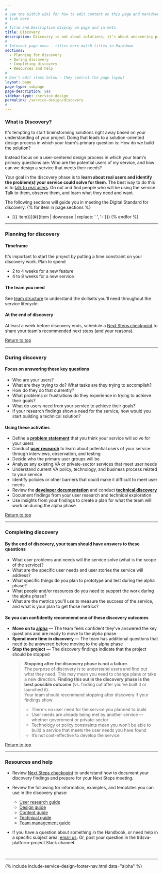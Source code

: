 ```yaml
---
#
# See the Github wiki for how to edit content on this page and markdown styles you can use:
# link here
#
# Title and Description display on page and in meta
title: Discovery
description: Discovery is not about solutions; it’s about uncovering problems. Before you start designing or building a service, you need to find out who the potential users are and what problems your service could solve for them.
#
# Internal page menu - titles here match titles in Markdown
sections:
  - Planning for discovery
  - During discovery
  - Completing discovery
  - Resources and help
#
# Don't edit items below - they control the page layout
layout: page
page-type: subpage
page-description: yes
sidebar-type: /service-design
permalink: /service-design/discovery
#
---
```


### What is Discovery?

It's tempting to start brainstorming solutions right away based on your understanding of your project. Doing that leads to a solution-oriented design process in which your team's primary question is: How do we build the solution?

Instead focus on a user-centered design process in which your team's primary questions are: Who are the potential users of my service, and how can we design a service that meets their needs?

Your goal in the discovery phase is to **learn about real users and identify the problem(s) your service could solve for them**. The best way to do this is to [talk to real users](guides/user-research). Go out and find people who will be using the service. Talk to them, observe them, and learn what they need and want.

The following sections will guide you in meeting the Digital Standard for discovery.
{% for item in page.sections %}
* [{{ item}}](#{{item | downcase | replace: ' ', '-'}})
{% endfor %}

<hr>

### Planning for discovery

#### Timeframe

It's important to start the project by putting a time constraint on your discovery work. Plan to spend
  * 2 to 4 weeks for a new feature
  * 4 to 8 weeks for a new service

#### The team you need

See [team structure](resources/team-structure) to understand the skillsets you'll need throughout the service lifecycle.

#### At the end of discovery

At least a week before discovery ends, schedule a [Next Steps checkpoint](resources/next-steps-checkpoint) to share your team's recommended next steps (and your reasons).

<a href="#">Return to top</a>

<hr>

### During discovery

#### Focus on answering these key questions

* Who are your users?
* What are they trying to do? What tasks are they trying to accomplish?
* How do they do that currently?
* What problems or frustrations do they experience in trying to achieve their goals?
* What do users need from your service to achieve their goals?
* If your research findings show a need for the service, how would you start building a technical solution?

#### Using these activities

* Define a **[problem statement](resources/problem-statement)** that you think your service will solve for your users
* Conduct **[user research](guides/user-research)** to learn about potential users of your service through interviews, observation, and testing
* Decide who the primary user groups will be
* Analyze any existing VA or private-sector services that meet user needs
* Understand current VA policy, technology, and business process related to your service
* Identify policies or other barriers that could make it difficult to meet user needs
* Review the <a title="Go to developer documentation" href="https://department-of-veterans-affairs.github.io/va-digital-services-platform-docs/docs/vets-developer-docs/getting-started" target="_blank">**developer documentation**</a> and conduct **[technical discovery](resources/technical-discovery)**
* Document findings from your user research and technical exploration
* Use insights from your findings to create a plan for what the team will work on during the alpha phase

<a href="#">Return to top</a>

<hr>

### Completing discovery

#### By the end of discovery, your team should have answers to these questions

* What user problems and needs will the service solve (what is the scope of the service)?
* What are the specific user needs and user stories the service will address?
* What specific things do you plan to prototype and test during the alpha phase?
* What people and/or resources do you need to support the work during the alpha phase?
* What are the metrics you'll use to measure the success of the service, and what is your plan to get those metrics?

#### So you can confidently recommend one of these discovery outcomes

* **Move on to [alpha](alpha)** &mdash; The team feels confident they've answered the key questions and are ready to move to the alpha phase
* **Spend more time in discovery** &mdash; The team has additional questions that need to be answered before moving to the alpha phase
* **Stop the project** &mdash; The discovery findings indicate that the project should be stopped
  > **Stopping after the discovery phase is not a failure.**
  <br/>The purpose of discovery is to understand users and find out what they need. This may mean you need to change plans or take a new direction. **Finding this out in the discovery phase is the best possible outcome** (vs. finding out after you've built it or launched it).
  <br/>Your team should recommend stopping after discovery if your findings show
    > * There's no user need for the service you planned to build
    > * User needs are already being met by another service &mdash; whether government or private-sector
    > * Technology or policy constraints mean you won’t be able to build a service that meets the user needs you have found
    > * It’s not cost-effective to develop the service

<a href="#">Return to top</a>

<hr>

### Resources and help

* Review [Next Steps checkpoint](resources/next-steps-checkpoint) to understand how to document your discovery findings and prepare for your Next Steps meeting.

* Review the following for information, examples, and templates you can use in the discovery phase:

  * [User research guide](guides/user-research)
  * [Design guide](guides/design)
  * <a title="Go to content guide" href="https://github.com/department-of-veterans-affairs/vets.gov-content-style-guide" target="_blank">Content guide</a>
  * [Technical guide](guides/technical)
  * [Team management guide](guides/team-mgmt)

* If you have a question about something in the Handbook, or need help in a specific subject area, [email us](mailto:{{site.contact-handbook.email}}). Or, post your question in the #dsva-platform-project Slack channel.
<br/>


<hr>

{% include include-service-design-footer-nav.html data="alpha" %}
